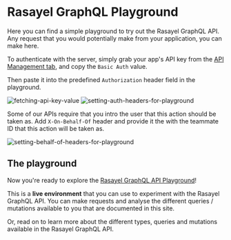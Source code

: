 <base target="_blank">

# Rasayel GraphQL Playground

Here you can find a simple playground to try out the Rasayel GraphQL API. Any request that you would potentially make from your application, you can make here.

To authenticate with the server, simply grab your app's API key from the [API Management tab](https://app.rasayel.io), and copy the `Basic Auth` value.

Then paste it into the predefined `Authorization` header field in the playground.

![fetching-api-key-value](/api_key.png) ![setting-auth-headers-for-playground](/authentication_headers.png)

Some of our APIs require that you intro the user that this action should be taken as. Add `X-On-Behalf-Of` header and provide it the with the teammate ID that this action will be taken as.

![setting-behalf-of-headers-for-playground](/behalf_of_headers.png)

## The playground

Now you're ready to explore the [Rasayel GraphQL API Playground](https://studio.apollographql.com/public/rasayel-public-api-on1kuq/explorer?variant=current)!

This is a **live environment** that you can use to experiment with the Rasayel GraphQL API. You can make requests and analyse the different queries / mutations available to you that are documented in this site.

Or, read on to learn more about the different types, queries and mutations available in the Rasayel GraphQL API.

